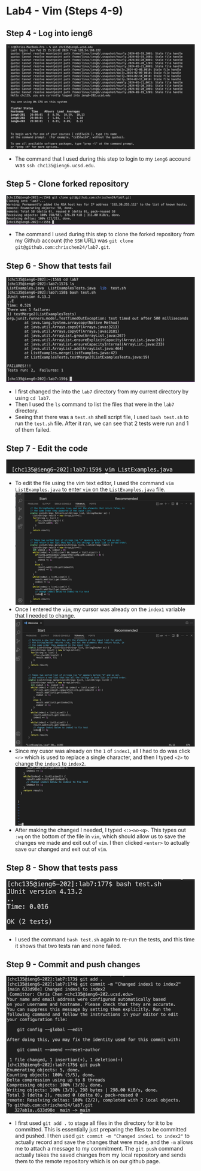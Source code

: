 # **Lab4 - Vim (Steps 4-9)**
## **Step 4 - Log into ieng6**
![Image](sshlogin.png)
- The command that I used during this step to login to my `ieng6` accound was `ssh chc135@ieng6.ucsd.edu`.

## **Step 5 - Clone forked repository**
![Image](gitclone.png)
- The command I used during this step to clone the forked repository from my Github account (the `SSH` URL) was `git clone git@github.com:chrischen24/lab7.git`.

## **Step 6 - Show that tests fail**
![Image](testfail.png)
- I first changed the into the `lab7` directory from my current directory by using `cd lab7`.
- Then I used the `ls` command to list the files that were in the `lab7` directory.
- Seeing that there was a `test.sh` shell script file, I used `bash test.sh` to run the `test.sh` file. After it ran, we can see that 2 tests were run and 1 of them failed.

## **Step 7 - Edit the code**
![Image](vim.png)
- To edit the file using the vim text editor, I used the command `vim ListExamples.java` to enter `vim` on the `ListExamples.java` file.
![Image](indexorig.png)
- Once I entered the `vim`, my cursor was already on the `index1` variable that I needed to change.
![Image](indexfixed.png)
- Since my cusor was already on the `1` of `index1`, all I had to do was click `<r>` which is used to replace a single character, and then I typed `<2>` to change the `index1` to `index2`.
![Image](wq.png)
- After making the changed I needed, I typed `<:><w><q>`. This types out `:wq` on the bottom of the file in `vim`, which should allow us to save the changes we made and exit out of `vim`. I then clicked `<enter>` to actually save our changed and exit out of `vim`.

## **Step 8 - Show that tests pass**
![Image](testpass.png)
- I used the command `bash test.sh` again to re-run the tests, and this time it shows that two tests ran and none failed.

## **Step 9 - Commit and push changes**
![Image](addcompush.png)
- I first used `git add .` to stage all files in the directory for it to be committed. This is essentially just preparing the files to be committed and pushed. I then used `git commit -m "Changed index1 to index2"` to actually record and save the changes that were made, and the `-m` allows me to attach a message to my commitment. The `git push` command actually takes the saved changes from my local repository and sends them to the remote repository which is on our github page.


